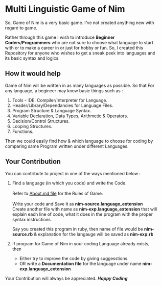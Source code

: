 
# Multi Linguistic Game of Nim

So, Game of Nim is a very basic game. I've not created anything new with regard to game.

Rather through this game I wish to introduce **Beginner Coders/Programmers** who are not
sure to choose what language to start with or to make a career in or just for hobby or fun.
So, I created this Repository for anyone who wishes to get a sneak peek into languages and
its basic syntax and logics.

## How it would help

Game of Nim will be written in as many languages as possible.
So that For any language, a begineer may know basic things such as :

1. Tools - IDE, Compiler/Interpreter for Language.
2. Header/Library/Dependancies for Language Files.
3. Program Structure & Language Syntax.
4. Variable Declaration, Data Types, Arithmetic & Operators.
5. Decision/Control Structures.
6. Looping Structures.
7. Functions.

Then we could easily find how & which language to choose for coding by comparing same Program
written under different Languages.

## Your Contribution

You can contribute to project in one of the ways mentioned below :

1. Find a language (in which you code) and write the Code.<br/><br/>
   Refer to [About.md file](https://github.com/elMaverick/Single-Heap-Game-of-Nim/blob/master/about.md) for the Rules of Game.<br/><br/>
   Write your code and Save it as **nim-source.language_extension**<br/>
   Create another file with name as **nim-exp.language_extension** that will explain each
   line of code, what it does in the program with the proper syntax instructions.
   
   Say you created this program in ruby, then name of file would be **nim-source.rb**
                    & explanation for the langauge will be saved as **nim-exp.rb**
   
2. If program for Game of Nim in your coding Language already exists, then
   * Either try to improve the code by giving suggesstions.<br/>
   * OR write a **Documentation file** for the language under name **nim-exp.language_extension**<br/>

Your Contribution will always be appreciated. ***Happy Coding***
